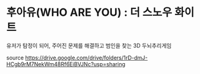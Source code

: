 # 후아유(WHO ARE YOU) : 더 스노우 화이트
유저가 탐정이 되어, 주어진 문제를 해결하고 범인을 찾는 3D 두뇌추리게임

source https://drive.google.com/drive/folders/1rD-dmJ-HCgb9rM7NekWm48Rf6EiBVJNc?usp=sharing 
